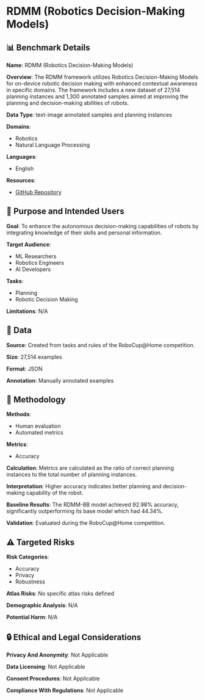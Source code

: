 # RDMM (Robotics Decision-Making Models)

## 📊 Benchmark Details

**Name**: RDMM (Robotics Decision-Making Models)

**Overview**: The RDMM framework utilizes Robotics Decision-Making Models for on-device robotic decision making with enhanced contextual awareness in specific domains. The framework includes a new dataset of 27,514 planning instances and 1,300 annotated samples aimed at improving the planning and decision-making abilities of robots.

**Data Type**: text-image annotated samples and planning instances

**Domains**:
- Robotics
- Natural Language Processing

**Languages**:
- English

**Resources**:
- [GitHub Repository](https://github.com/shadynasrat/RDMM)

## 🎯 Purpose and Intended Users

**Goal**: To enhance the autonomous decision-making capabilities of robots by integrating knowledge of their skills and personal information.

**Target Audience**:
- ML Researchers
- Robotics Engineers
- AI Developers

**Tasks**:
- Planning
- Robotic Decision Making

**Limitations**: N/A

## 💾 Data

**Source**: Created from tasks and rules of the RoboCup@Home competition.

**Size**: 27,514 examples

**Format**: JSON

**Annotation**: Manually annotated examples

## 🔬 Methodology

**Methods**:
- Human evaluation
- Automated metrics

**Metrics**:
- Accuracy

**Calculation**: Metrics are calculated as the ratio of correct planning instances to the total number of planning instances.

**Interpretation**: Higher accuracy indicates better planning and decision-making capability of the robot.

**Baseline Results**: The RDMM-8B model achieved 92.98% accuracy, significantly outperforming its base model which had 44.34%.

**Validation**: Evaluated during the RoboCup@Home competition.

## ⚠️ Targeted Risks

**Risk Categories**:
- Accuracy
- Privacy
- Robustness

**Atlas Risks**:
No specific atlas risks defined

**Demographic Analysis**: N/A

**Potential Harm**: N/A

## 🔒 Ethical and Legal Considerations

**Privacy And Anonymity**: Not Applicable

**Data Licensing**: Not Applicable

**Consent Procedures**: Not Applicable

**Compliance With Regulations**: Not Applicable
